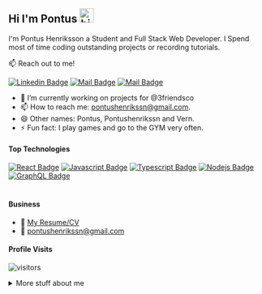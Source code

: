 ## Hi I'm Pontus <img src="https://user-images.githubusercontent.com/1303154/88677602-1635ba80-d120-11ea-84d8-d263ba5fc3c0.gif" width="28px" height="28px" alt="hi">

I'm Pontus Henriksson a Student and Full Stack Web Developer. I Spend most of time coding outstanding projects or recording tutorials.

:mailbox: Reach out to me!

[![Linkedin Badge](https://img.shields.io/badge/-pontushenriksson-0e76a8?style=flat&labelColor=0e76a8&logo=linkedin&logoColor=white)](https://www.linkedin.com/in/pontushenriksson/) [![Mail Badge](https://img.shields.io/badge/-@pontushenrikssn-e84393?style=flat&labelColor=e84393&logo=instagram&logoColor=white)](https://www.instagram.com/pontushenrikssn) [![Mail Badge](https://img.shields.io/badge/-pontushenrikssn@gmail.com-c0392b?style=flat&labelColor=c0392b&logo=gmail&logoColor=white)](mailto:pontushenrikssn@gmail.com)

<!-- TODO: Add last video link -->

- 🔭 I’m currently working on projects for @3friendsco
- 📫 How to reach me: pontushenrikssn@gmail.com.
- 😄 Other names: Pontus, Pontushenrikssn and Vern.
- ⚡ Fun fact: I play games and go to the GYM very often.

#### Top Technologies

<!-- TODO: Make technologies links takes you to repositories -->

[![React Badge](https://img.shields.io/badge/-React-61DBFB?style=for-the-badge&labelColor=black&logo=react&logoColor=61DBFB)](#) [![Javascript Badge](https://img.shields.io/badge/-Javascript-F0DB4F?style=for-the-badge&labelColor=black&logo=javascript&logoColor=F0DB4F)](#) [![Typescript Badge](https://img.shields.io/badge/-Typescript-007acc?style=for-the-badge&labelColor=black&logo=typescript&logoColor=007acc)](#) [![Nodejs Badge](https://img.shields.io/badge/-Nodejs-3C873A?style=for-the-badge&labelColor=black&logo=node.js&logoColor=3C873A)](#) [![GraphQL Badge](https://img.shields.io/badge/-GraphQl-e535ab?style=for-the-badge&labelColor=black&logo=node.js&logoColor=e535ab)](#)

#

#### Business

- :paperclip: [My Resume/CV](https://github.com/ipenywis/ipenywis/blob/master/resumes/resume%20v1.0.pdf)
- :email: pontushenrikssn@gmail.com

#### Profile Visits

![visitors](https://visitor-badge.glitch.me/badge?page_id=pontushenriksson.pontushenriksson)

<details>
<summary>
  More stuff about me
</summary>

<br >

I love sharing knowledge and learning more!

#### Coding Stats

[![Top Langs](https://github-readme-stats.vercel.app/api/top-langs/?username=pontushenriksson&langs_count=8)](https://github.com/pontushenriksson/github-readme-stats)

#### Github Stats

![Pontus Henriksson github stats](https://github-readme-stats.vercel.app/api?username=pontushenriksson&count_private=true&theme=tokyonight&hide=contribs,prs)

</details>

[reactplaylist]: https://www.youtube.com/watch?v=KxXXEL-k47Y&list=PLvXDmnBbOF7RnYiZvDwl2Pzcs2kfi10wd
[vscodetutorial]: https://www.youtube.com/watch?v=Bkie2ai8qeE&t=8s
[htmltutorial]: https://www.youtube.com/watch?v=VK6MXVxOsws&t=27s
[javascripttutorial]: https://www.youtube.com/watch?v=D-LHKvmX37E
